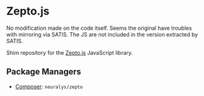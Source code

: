 Zepto.js
========

No modification made on the code itself.
Seems the original have troubles with mirroring via SATIS.
The JS are not included in the version extracted by SATIS.

Shim repository for the [Zepto.js](http://zeptojs.com/) JavaScript library.

Package Managers
----------------

* [Composer](http://packagist.org/packages/neuralys/zepto): `neuralys/zepto`
